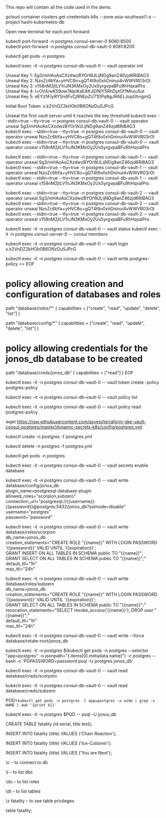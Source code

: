 This repo will contain all the code used in the demo.

gcloud container clusters get-credentials k8s --zone asia-southeast1-a --project hashi-kubernetes-db

Open new terminal for each port forward:

kubectl port-forward -n postgres consul-server-0 8080:8500 <br>
kubectl port-forward -n postgres consul-db-vault-0 8081:8200

kubectl get pods -n postgres

kubectl exec -it -n postgres consul-db-vault-0 -- vault operator init

Unseal Key 1: Sg3/mHAoAsCXzdwzBYOrWJLijNDg9anZ46zjd6RiBAG3 <br>
Unseal Key 2: NzoZc6bYa+yHVC8o+gQT4t9o0xhDninui4vWWVR03rOI <br>
Unseal Key 3: v158nM2jtLV1nJN3KMxOy2Ux5yrgvpaBFu9hHqxalPro <br>
Unseal Key 4: l+OV4/wK59ow7AlpiKaEAKJiDNlYSRhDptGf1MhxuSut <br>
Unseal Key 5: eEYz5FIyRYSndFvCj9NEpZU71DPq8gJRAELJopGhngmQ <br>

Initial Root Token: s.k2VnDZ2kHOb0B6ONzDuSJPcG

Unseal the first vault server until it reaches the key threshold
kubectl exec --stdin=true --tty=true -n postgres consul-db-vault-0 -- vault operator unseal Sg3/mHAoAsCXzdwzBYOrWJLijNDg9anZ46zjd6RiBAG3 <br>
kubectl exec --stdin=true --tty=true -n postgres consul-db-vault-0 -- vault operator unseal NzoZc6bYa+yHVC8o+gQT4t9o0xhDninui4vWWVR03rOI <br>
kubectl exec --stdin=true --tty=true -n postgres consul-db-vault-0 -- vault operator unseal v158nM2jtLV1nJN3KMxOy2Ux5yrgvpaBFu9hHqxalPro <br>

kubectl exec --stdin=true --tty=true -n postgres consul-db-vault-1 -- vault operator unseal Sg3/mHAoAsCXzdwzBYOrWJLijNDg9anZ46zjd6RiBAG3 <br>
kubectl exec --stdin=true --tty=true -n postgres consul-db-vault-1 -- vault operator unseal NzoZc6bYa+yHVC8o+gQT4t9o0xhDninui4vWWVR03rOI <br>
kubectl exec --stdin=true --tty=true -n postgres consul-db-vault-1 -- vault operator unseal v158nM2jtLV1nJN3KMxOy2Ux5yrgvpaBFu9hHqxalPro <br>

kubectl exec --stdin=true --tty=true -n postgres consul-db-vault-2 -- vault operator unseal Sg3/mHAoAsCXzdwzBYOrWJLijNDg9anZ46zjd6RiBAG3 <br>
kubectl exec --stdin=true --tty=true -n postgres consul-db-vault-2 -- vault operator unseal NzoZc6bYa+yHVC8o+gQT4t9o0xhDninui4vWWVR03rOI <br>
kubectl exec --stdin=true --tty=true -n postgres consul-db-vault-2 -- vault operator unseal v158nM2jtLV1nJN3KMxOy2Ux5yrgvpaBFu9hHqxalPro <br>
	
kubectl exec -it -n postgres consul-db-vault-0 -- vault status
kubectl exec -it -n postgres consul-server-0 -- consul members

kubectl exec -it -n postgres consul-db-vault-0 -- vault login s.k2VnDZ2kHOb0B6ONzDuSJPcG
	
kubectl exec -it -n postgres consul-db-vault-0 -- vault write postgres-policy << EOF
# policy allowing creation and configuration of databases and roles
path "database/roles/*" {
  capabilities = ["create", "read", "update", "delete", "list"] 
}

path "database/config/*" {
  capabilities = ["create", "read", "update", "delete", "list"] 
}

# policy allowing credentials for the jonos_db database to be created 
path "database/creds/jonos_db" {
  capabilities = ["read"] 
}
EOF

kubectl exec -it -n postgres consul-db-vault-0 -- vault token create -policy postgres-policy

kubectl exec -it -n postgres consul-db-vault-0 -- vault policy list

kubectl exec -it -n postgres consul-db-vault-0 -- vault policy read postgres-policy

wget https://raw.githubusercontent.com/asvesj/terraform-gke-vault-consul-postgres/master/dynamic-secrets-k8s/config/postgres.yml

kubectl create -n postgres -f postgres.yml 

kubectl delete -n postgres -f postgres.yml

kubectl get pods -n postgres 

kubectl exec -it -n postgres consul-db-vault-0 -- vault secrets enable database

kubectl exec -it -n postgres consul-db-vault-0 -- vault write database/config/jonos_db \
    plugin_name=postgresql-database-plugin \
    allowed_roles="scorpion,subzero" \
    connection_url="postgresql://{{username}}:{{password}}@postgres:5432/jonos_db?sslmode=disable" \
    username="postgres" \
    password="password"

kubectl exec -it -n postgres consul-db-vault-0 -- vault write database/roles/scorpion  \
    db_name=jonos_db \
    creation_statements="CREATE ROLE \"{{name}}\" WITH LOGIN PASSWORD '{{password}}' VALID UNTIL '{{expiration}}'; \
    GRANT INSERT ON ALL TABLES IN SCHEMA public TO \"{{name}}\"; \
    GRANT SELECT ON ALL TABLES IN SCHEMA public TO \"{{name}}\";" \
    default_ttl="1h" \
    max_ttl="24h"

kubectl exec -it -n postgres consul-db-vault-0 -- vault write database/roles/subzero \
    db_name=jonos_db \
    creation_statements="CREATE ROLE \"{{name}}\" WITH LOGIN PASSWORD '{{password}}' VALID UNTIL '{{expiration}}'; \
    GRANT SELECT ON ALL TABLES IN SCHEMA public TO \"{{name}}\";" \
    revocation_statements="SELECT revoke_access('{{name}}'); DROP user \"{{name}}\";"\
    default_ttl="1h" \
    max_ttl="24h"

kubectl exec -it -n postgres consul-db-vault-0 -- vault write --force database/rotate-root/jonos_db

kubectl exec -it -n postgres $(kubectl get pods -n postgres --selector "app=postgres" -o jsonpath="{.items[0].metadata.name}") -c postgres -- bash -c 'PGPASSWORD=password psql -U postgres jonos_db'

kubectl exec -it -n postgres consul-db-vault-0 -- vault read database/creds/scorpion

kubectl exec -it -n postgres consul-db-vault-0 -- vault read database/creds/subzero
	
POD=`kubectl get pods -n postgres -l app=postgres -o wide | grep -v NAME | awk '{print $1}'`
  	
kubectl exec -it -n postgres $POD -- psql -U  jonos_db

CREATE TABLE fatality (id serial, title text);

INSERT INTO fatality (title) VALUES ('Chain Reaction');

INSERT INTO fatality (title) VALUES ('Ice-Cutioner');

INSERT INTO fatality (title) VALUES ('You are Next');

\c – to connect to db

\l – to list dbs

\du – to list roles

\dt – to list tables

\z fatality – to see table privileges

table fatality;
